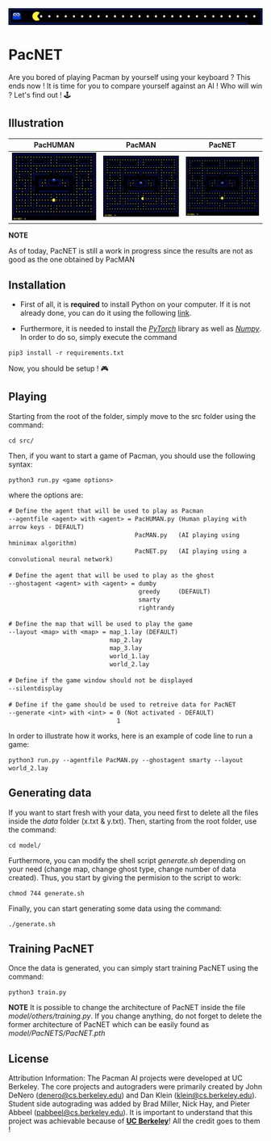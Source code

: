 <img src="assets/overlay.gif" />

# PacNET
Are you bored of playing Pacman by yourself using your keyboard ? This ends now ! It is time for you to compare yourself against an AI ! Who will win ? Let's find out ! 🕹

## Illustration
|     PacHUMAN     | PacMAN | PacNET |
|:-:|:-:|:-:|
|![PacHUMAN](assets/human.gif)|![PacMAN](assets/pacman.gif)|![PacNET](assets/pacnet.gif)|

**NOTE**

As of today, PacNET is still a work in progress since the results are not as good as the one obtained by PacMAN
## Installation

- First of all, it is **required** to install Python on your computer. If it is not already done, you can do it using the following [link](https://www.python.org/downloads/).

- Furthermore, it is needed to install the [*PyTorch*](https://pytorch.org) library as well as [*Numpy*](https://numpy.org). In order to do so, simply execute the command

```
pip3 install -r requirements.txt
```

Now, you should be setup ! 🎮

## Playing

Starting from the root of the folder, simply move to the src folder using the command:

```
cd src/
```

Then, if you want to start a game of Pacman, you should use the following syntax:

```
python3 run.py <game options>
```

where the options are:

```
# Define the agent that will be used to play as Pacman
--agentfile <agent> with <agent> = PacHUMAN.py (Human playing with arrow keys - DEFAULT)
                                   PacMAN.py   (AI playing using hminimax algorithm)
                                   PacNET.py   (AI playing using a convolutional neural network)
                                   
# Define the agent that will be used to play as the ghost
--ghostagent <agent> with <agent> = dumby      
                                    greedy     (DEFAULT)
                                    smarty     
                                    rightrandy

# Define the map that will be used to play the game
--layout <map> with <map> = map_1.lay (DEFAULT)
                            map_2.lay
                            map_3.lay
                            world_1.lay
                            world_2.lay
                         
# Define if the game window should not be displayed
--silentdisplay

# Define if the game should be used to retreive data for PacNET
--generate <int> with <int> = 0 (Not activated - DEFAULT)      
                              1

```

In order to illustrate how it works, here is an example of code line to run a game:
```
python3 run.py --agentfile PacMAN.py --ghostagent smarty --layout world_2.lay
```

## Generating data

If you want to start fresh with your data, you need first to delete all the files inside the *data* folder (x.txt & y.txt). Then,
starting from the root folder, use the command:

```
cd model/
```

Furthermore, you can modify the shell script *generate.sh* depending on your need (change map, change ghost type, change number of data created). Thus, you start by giving the permision to the script to work:

```
chmod 744 generate.sh
```

Finally, you can start generating some data using the command:

```
./generate.sh
```

## Training PacNET

Once the data is generated, you can simply start training PacNET using the command:

```
python3 train.py
```

**NOTE**
It is possible to change the architecture of PacNET inside the file *model/others/training.py*. If you change anything, do not forget to delete the former architecture of PacNET which can be easily found as *model/PacNETS/PacNET.pth*

## License
Attribution Information: The Pacman AI projects were developed at UC Berkeley.
The core projects and autograders were primarily created by John DeNero
(denero@cs.berkeley.edu) and Dan Klein (klein@cs.berkeley.edu).
Student side autograding was added by Brad Miller, Nick Hay, and
Pieter Abbeel (pabbeel@cs.berkeley.edu). It is important to understand that this project was achievable because of [**UC Berkeley**](http://ai.berkeley.edu)! All the credit goes to them ! 
